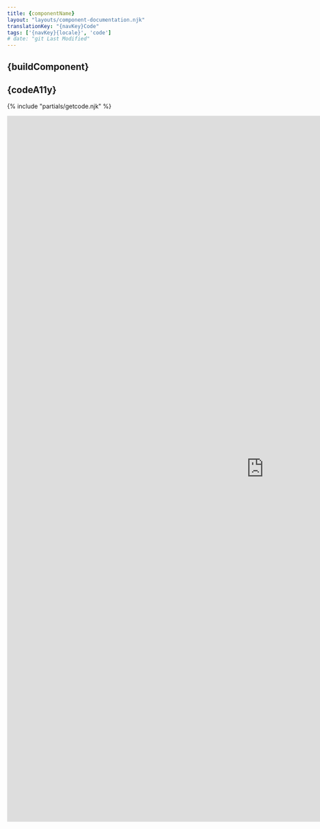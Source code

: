 ```yaml
---
title: {componentName}
layout: "layouts/component-documentation.njk"
translationKey: "{navKey}Code"
tags: ['{navKey}{locale}', 'code']
# date: "git Last Modified"
---
```


## {buildComponent}

## {codeA11y}

{% include "partials/getcode.njk" %}

<iframe
  title="iframeTitle"
  src="https://cds-snc.github.io/gcds-components/iframe.html?viewMode=docs&singleStory=true&id=components-{componentNameSlugEN}--events-properties"
  width="1200"
  height="1650"
  style="display: block; margin: 0 auto;"
  frameBorder="0"
  allow="clipboard-write"
></iframe>
